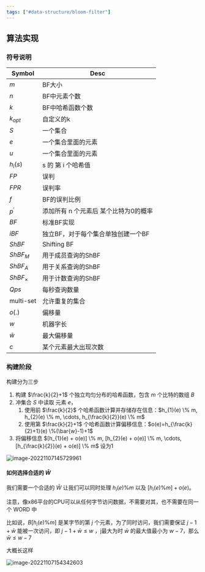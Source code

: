 ```yaml
---
tags: ["#data-structure/bloom-filter"]
---
```



## 算法实现

### 符号说明

| Symbol     | Desc |
| ---------- | ---- |
| $m$        | BF大小 |
| $n$        | BF中元素个数 |
| $k$        | BF中哈希函数个数 |
| $k_{opt}$  | 自定义的k |
| $S$        | 一个集合 |
| $e$        | 一个集合里面的元素 |
| $u$        | 一个集合里面的元素 |
| $h_i(s)$   | s 的 第 i 个哈希值 |
| $FP$       | 误判 |
| $FPR$      | 误判率 |
| $f$        | BF的误判比例 |
| $p^\prime$ | 添加所有 n 个元素后 某个比特为0的概率 |
| $BF$       | 标准BF实现 |
| $iBF$      | 独立BF，对于每个集合单独创建一个BF |
| $ShBF$ | Shifting BF |
| $ShBF_M$ | 用于成员查询的ShBF |
| $ShBF_A$ | 用于关系查询的ShBF |
| $ShBF_\times$ | 用于计数查询的ShBF |
| $Qps$ | 每秒查询数量 |
| multi-set | 允许重复的集合 |
| $o(.)$ | 偏移量 |
| $w$ | 机器字长 |
| $\bar{w}$ | 最大偏移量 |
| $c$ | 某个元素最大出现次数 |



### 构建阶段

构建分为三步

1. 构建 $\frac{k}{2}+1$ 个独立均匀分布的哈希函数，包含 $m$ 个比特的数组 $B$
2. 冲集合 $S$ 中读取 元素 $e$，
   1. 使用前 $\frac{k}{2}$ 个哈希函数计算并存储存在信息：$h_{1}(e) \% m, h_{2}(e) \% m, \cdots, h_{\frac{k}{2}}(e) \% m$ 
   2. 使用第 $\frac{k}{2}+1$ 个哈希函数计算偏移信息：$o(e)=h_{\frac{k}{2}+1}(e) \%(\bar{w}-1)+1$ 
3. 将偏移信息 $[h_{1}(e) + o(e)] \% m, [h_{2}(e) + o(e)] \% m, \cdots, [h_{\frac{k}{2}}(e) + o(e)] \% m$ 设为1

![image-20221107145729961](https://pic-1257412153.cos.ap-nanjing.myqcloud.com/images/2022/11/07/image-20221107145729961-21fa0f.png)

#### 如何选择合适的 $\bar{W}$



我们需要一个合适的 $\bar{W}$ 让我们可以同时处理 $h_i(e)\%m$ 以及 $[h_i(e)\%m] +o(e)$。

注意，像x86平台的CPU可以从任何字节访问数据，不需要对其，也不需要在同一个 WORD 中

比如说，$B[h_i(e)\%m]$ 是某字节的第 $j$ 个元素，为了同时访问，我们需要保证 $j−1+\bar{w}$ 能被一次访问，即 $j-1+\bar{w} \leq w$ ，j最大为时 $\bar{w}$ 的最大值最小为 $w-7$，那么$\bar{w} \leq w-7$ 

大概长这样

![image-20221107154342603](https://pic-1257412153.cos.ap-nanjing.myqcloud.com/images/2022/11/07/image-20221107154342603-81df25.png)



